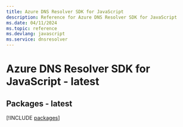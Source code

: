 ```yaml
---
title: Azure DNS Resolver SDK for JavaScript
description: Reference for Azure DNS Resolver SDK for JavaScript
ms.date: 04/11/2024
ms.topic: reference
ms.devlang: javascript
ms.service: dnsresolver
---
```

# Azure DNS Resolver SDK for JavaScript - latest
## Packages - latest
[!INCLUDE [packages](dns-resolver-index.md)]